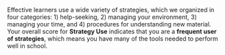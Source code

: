 Effective learners use a wide variety of strategies, which we organized in four categories: 1) help-seeking, 2) managing your environment, 3) managing your time, and 4) procedures for understanding new material. Your overall score for **Strategy Use** indicates that you are a **frequent user of strategies**, which means you have many of the tools needed to perform well in school.
